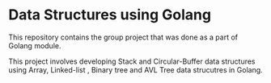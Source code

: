 # Data Structures using Golang

This repository contains the group project that was done as a part of Golang module.

This project involves developing Stack and Circular-Buffer data structures using Array, Linked-list , Binary tree and AVL Tree data strucutres in Golang.
